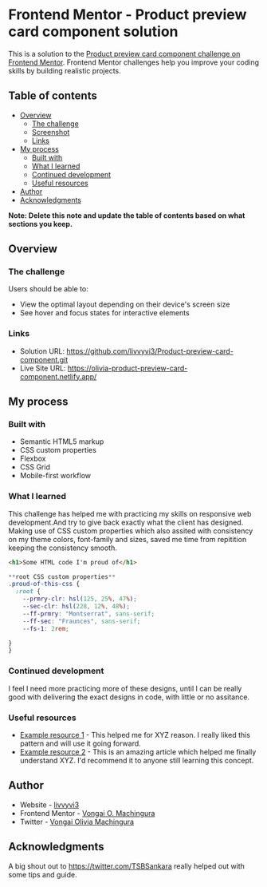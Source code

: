 # Frontend Mentor - Product preview card component solution

This is a solution to the [Product preview card component challenge on Frontend Mentor](https://www.frontendmentor.io/challenges/product-preview-card-component-GO7UmttRfa). Frontend Mentor challenges help you improve your coding skills by building realistic projects. 

## Table of contents

- [Overview](#overview)
  - [The challenge](#the-challenge)
  - [Screenshot](#screenshot)
  - [Links](#links)
- [My process](#my-process)
  - [Built with](#built-with)
  - [What I learned](#what-i-learned)
  - [Continued development](#continued-development)
  - [Useful resources](#useful-resources)
- [Author](#author)
- [Acknowledgments](#acknowledgments)

**Note: Delete this note and update the table of contents based on what sections you keep.**

## Overview

### The challenge

Users should be able to:

- View the optimal layout depending on their device's screen size
- See hover and focus states for interactive elements

### Links

- Solution URL: https://github.com/livvyvi3/Product-preview-card-component.git
- Live Site URL: https://olivia-product-preview-card-component.netlify.app/

## My process

### Built with

- Semantic HTML5 markup
- CSS custom properties
- Flexbox
- CSS Grid
- Mobile-first workflow

### What I learned

This challenge has helped me with practicing my skills on responsive web development.And try to give back exactly what the client has designed. Making use of CSS custom properties which also assited with consistency on my theme colors, font-family and sizes, saved me time from repitition keeping the consistency smooth.


```html
<h1>Some HTML code I'm proud of</h1>
```
```css
**root CSS custom properties**
.proud-of-this-css {
  :root {
    --prmry-clr: hsl(125, 25%, 47%);
    --sec-clr: hsl(228, 12%, 48%);
    --ff-prmry: "Montserrat", sans-serif;
    --ff-sec: "Fraunces", sans-serif;
    --fs-1: 2rem;

}
}
```


### Continued development

I feel I need more practicing more of these designs, until I can be really good with delivering the exact designs in code, with little or no assitance.


### Useful resources

- [Example resource 1](https://www.example.com) - This helped me for XYZ reason. I really liked this pattern and will use it going forward.
- [Example resource 2](https://www.example.com) - This is an amazing article which helped me finally understand XYZ. I'd recommend it to anyone still learning this concept.


## Author

- Website - [livvyvi3](https://github.com/livvyvi3)
- Frontend Mentor - [Vongai O. Machingura](https://www.frontendmentor.io/profile/livvyvi3)
- Twitter - [Vongai Olivia Machingura](https://www.linkedin.com/in/vongai-olivia-machingura-aa2293100)


## Acknowledgments

A big shout out to https://twitter.com/TSBSankara really helped out with some tips and guide.

